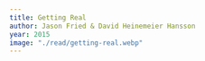 ```yaml
---
title: Getting Real
author: Jason Fried & David Heinemeier Hansson
year: 2015
image: "./read/getting-real.webp"
---
```


